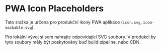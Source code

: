 # PWA Icon Placeholders

Tato složka je určena pro produkční ikony PWA aplikace (`icon.svg`, `icon-maskable.svg`).

Pro lokální vývoj si sem nahrajte odpovídající SVG soubory. V produkci by tyto soubory měly být poskytovány buď build pipeline, nebo CDN.
